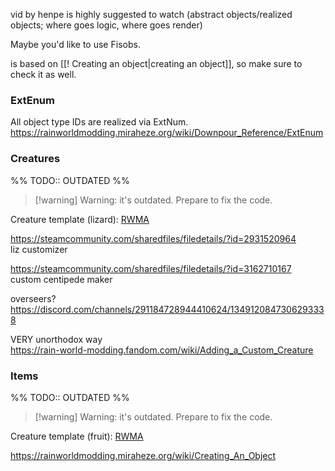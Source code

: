 vid by henpe is highly suggested to watch (abstract objects/realized objects; where goes logic, where goes render)

Maybe you'd like to use Fisobs.

is based on [[! Creating an object|creating an object]], so make sure to check it as well.   
### ExtEnum

All object type IDs are realized via ExtNum.  
https://rainworldmodding.miraheze.org/wiki/Downpour_Reference/ExtEnum  
### Creatures

%% TODO:: OUTDATED %%

> [!warning] Warning: it's outdated. Prepare to fix the code.

Creature template (lizard): [RWMA](https://discord.com/channels/1083481230839922688/1083483097145819348/1336495351368257587)

https://steamcommunity.com/sharedfiles/filedetails/?id=2931520964  
liz customizer

https://steamcommunity.com/sharedfiles/filedetails/?id=3162710167  
custom centipede maker

overseers?
https://discord.com/channels/291184728944410624/1349120847306293338



VERY unorthodox way  
https://rain-world-modding.fandom.com/wiki/Adding_a_Custom_Creature

### Items  
%% TODO:: OUTDATED %%

> [!warning] Warning: it's outdated. Prepare to fix the code.

Creature template (fruit): [RWMA](https://discord.com/channels/1083481230839922688/1083483097145819348/1336495418976108634)

https://rainworldmodding.miraheze.org/wiki/Creating_An_Object